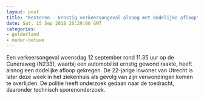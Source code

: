 ```yaml
---
layout: post
title: "Kesteren - Ernstig verkeersongeval alsnog met dodelijke afloop"
date: Sat, 15 Sep 2018 20:29:00 GMT
categories: 
- gelderland 
- neder-betuwe 
---
```


Een verkeersongeval woensdag 12 september rond 11.35 uur op de Cuneraweg (N233), waarbij een automobilist ernstig gewond raakte, heeft alsnog een dodelijke afloop gekregen. De 22-jarige inwoner van Utrecht is later deze week in het ziekenhuis als gevolg van zijn verwondingen komen te overlijden. De politie heeft onderzoek gedaan naar de toedracht, daaronder technisch sporenonderzoek.
